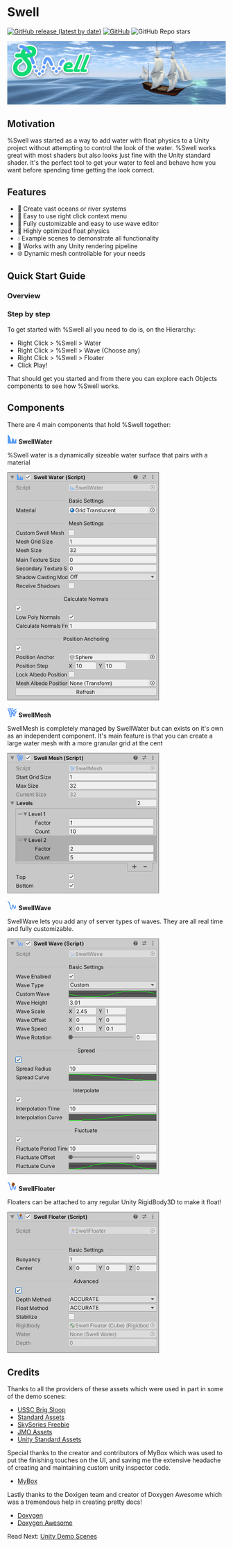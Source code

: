 #  Swell

[![GitHub release (latest by date)](https://img.shields.io/github/v/release/jothepro/doxygen-awesome-css)](https://github.com/TinyPHX/Swell/releases/latest)
[![GitHub](https://img.shields.io/github/license/jothepro/doxygen-awesome-css)](https://github.com/jothepro/doxygen-awesome-css/blob/main/LICENSE)
![GitHub Repo stars](https://img.shields.io/github/stars/jothepro/doxygen-awesome-css)

![](docs/images/banner.png)

## Motivation

%Swell was started as a way to add water with float physics to a Unity project without attempting to control the look of the water. %Swell works great with most shaders but also looks just fine with the Unity standard shader. It's the perfect tool to get your water to feel and behave how you want before spending time getting the look correct. 

## Features

- 🌅 Create vast oceans or river systems
- 🧜 Easy to use right click context menu
- 🌊 Fully customizable and easy to use wave editor 
- 🌈 Highly optimized float physics
- 💧 Example scenes to demonstrate all functionality  
- 🧴 Works with any Unity rendering pipeline
- 🌐 Dynamic mesh controllable for your needs

## Quick Start Guide

### Overview

### Step by step

To get started with %Swell all you need to do is, on the Hierarchy:
 - Right Click > %Swell > Water
 - Right Click > %Swell > Wave (Choose any)
 - Right Click > %Swell > Floater
 - Click Play!

That should get you started and from there you can explore each Objects components 
to see how %Swell works.

## Components

There are 4 main components that hold %Swell together:

![](docs/images/swell_water_icon_22.png) **SwellWater** 

%Swell water is a dynamically sizeable water surface that pairs with a material  

![](docs/images/component_swell_water.png)

![](docs/images/swell_mesh_icon_22.png) **SwellMesh**

SwellMesh is completely managed by SwellWater but can exists on it's own as an independent 
component. It's main feature is that you can create a large water mesh with a more granular 
grid at the cent 

![](docs/images/component_swell_mesh.png)

![](docs/images/swell_wave_icon_22.png) **SwellWave**

SwellWave lets you add any of server types of waves. They are all real time and fully customizable. 

![](docs/images/component_swell_wave.png)

![](docs/images/swell_floater_icon_22.png) **SwellFloater**

Floaters can be attached to any regular Unity RigidBody3D to make it float!

![](docs/images/component_swell_floater.png)

[//]: # (###Scripting Interface)

[//]: # ()
[//]: # (//Link to classes)

[//]: # (#### Scripts Examples)

[//]: # ()
[//]: # (TODO)

## Credits

Thanks to all the providers of these assets which were used in part in some of the demo scenes:

- [USSC Brig Sloop](https://assetstore.unity.com/packages/3d/vehicles/sea/brig-sloop-sailing-ship-77862)
- [Standard Assets](https://assetstore.unity.com/packages/essentials/asset-packs/standard-assets-for-unity-2018-4-32351)
- [SkySeries Freebie](https://assetstore.unity.com/packages/2d/textures-materials/sky/skybox-series-free-103633)
- [JMO Assets](https://assetstore.unity.com/packages/vfx/shaders/toony-colors-pro-2-8105#content)
- [Unity Standard Assets](https://docs.unity3d.com/530/Documentation/Manual/HOWTO-Water.html)

Special thanks to the creator and contributors of MyBox which was used to put the finishing touches on the UI, and saving me the  extensive headache of creating and maintaining custom unity inspector code. 

- [MyBox](https://github.com/Deadcows/MyBox)

Lastly thanks to the Doxigen team and creator of Doxygen Awesome which was a tremendous help in creating pretty docs!
- [Doxygen](https://www.doxygen.nl/index.html)
- [Doxygen Awesome](https://jothepro.github.io/doxygen-awesome-css/)

<span class="next_section_button">

Read Next: [Unity Demo Scenes](docs/demos.md)
</span>



